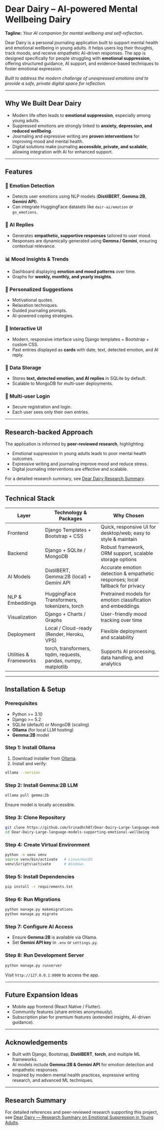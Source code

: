 # Dear Dairy – AI-powered Mental Wellbeing Dairy

**Tagline:** *Your AI companion for mental wellbeing and self-reflection.*

Dear Dairy is a personal journaling application built to support mental health and emotional wellbeing in young adults. It helps users log their thoughts, track moods, and receive empathetic AI-driven responses. The app is designed specifically for people struggling with **emotional suppression**, offering structured guidance, AI support, and evidence-based techniques to foster emotional expression.

*Built to address the modern challenge of unexpressed emotions and to provide a safe, private digital space for reflection.*

---

## Why We Built Dear Dairy

- Modern life often leads to **emotional suppression**, especially among young adults.
- Suppressed emotions are strongly linked to **anxiety, depression, and reduced wellbeing**.
- Journaling and expressive writing are **proven interventions** for improving mood and mental health.
- Digital solutions make journaling **accessible, private, and scalable**, allowing integration with AI for enhanced support.

---

## Features

### 🧠 Emotion Detection
- Detects user emotions using NLP models (**DistilBERT**, **Gemma:2B**, **Gemini API**).
- Can integrate HuggingFace datasets like `dair-ai/emotion` or `go_emotions`.

### 💬 AI Replies
- Generates **empathetic, supportive responses** tailored to user mood.
- Responses are dynamically generated using **Gemma / Gemini**, ensuring contextual relevance.

### 📊 Mood Insights & Trends
- Dashboard displaying **emotion and mood patterns** over time.
- Graphs for **weekly, monthly, and yearly insights**.

### 🎯 Personalized Suggestions
- Motivational quotes.
- Relaxation techniques.
- Guided journaling prompts.
- AI-powered coping strategies.

### 🎨 Interactive UI
- Modern, responsive interface using Django templates + Bootstrap + custom CSS.
- Past entries displayed as **cards** with date, text, detected emotion, and AI reply.

### 💾 Data Storage
- Stores **text, detected emotion, and AI replies** in SQLite by default.
- Scalable to MongoDB for multi-user deployments.

### 👥 Multi-user Login
- Secure registration and login.
- Each user sees only their own entries.

---

## Research-backed Approach

The application is informed by **peer-reviewed research**, highlighting:
- Emotional suppression in young adults leads to poor mental health outcomes.
- Expressive writing and journaling improve mood and reduce stress.
- Digital journaling interventions are effective and scalable.

For a detailed research summary, see [Dear Dairy Research Summary](./DEAR_DAIRY_RESEARCH.md).

---

## Technical Stack

| Layer             | Technology & Packages                       | Why Chosen                                                                 |
|------------------|--------------------------------------------|---------------------------------------------------------------------------|
| Frontend         | Django Templates + Bootstrap + CSS          | Quick, responsive UI for desktop/web; easy to style & maintain             |
| Backend          | Django + SQLite / MongoDB                   | Robust framework, ORM support, scalable storage options                   |
| AI Models        | DistilBERT, Gemma:2B (local) + Gemini API  | Accurate emotion detection & empathetic responses; local fallback for privacy |
| NLP & Embeddings | HuggingFace Transformers, tokenizers, torch | Pretrained models for emotion classification and embeddings               |
| Visualization    | Django + Charts / Graphs                    | User-friendly mood tracking over time                                     |
| Deployment       | Local / Cloud-ready (Render, Heroku, VPS)  | Flexible deployment and scalability                                        |
| Utilities & Frameworks | torch, transformers, tqdm, requests, pandas, numpy, matplotlib | Supports AI processing, data handling, and analytics                     |

---

## Installation & Setup

### Prerequisites
- Python >= 3.10
- Django >= 5.2
- SQLite (default) or MongoDB (scaling)
- **Ollama** (for local LLM hosting)
- **Gemma:2B** model

### Step 1: Install Ollama
1. Download installer from [Ollama](https://ollama.com/).
2. Install and verify:
```bash
ollama --version
```

### Step 2: Install Gemma:2B LLM
```bash
ollama pull gemma:2b
```
Ensure model is locally accessible.

### Step 3: Clone Repository
```bash
git clone https://github.com/Srinadhch07/Dear-Dairy-Large-language-models-supporting-emotional-wellbeing.git
cd Dear-Dairy-Large-language-models-supporting-emotional-wellbeing
```

### Step 4: Create Virtual Environment
```bash
python -m venv venv
source venv/bin/activate   # Linux/macOS
venv\Scripts\activate      # Windows
```

### Step 5: Install Dependencies
```bash
pip install -r requirements.txt
```

### Step 6: Run Migrations
```bash
python manage.py makemigrations
python manage.py migrate
```

### Step 7: Configure AI Access
- Ensure **Gemma:2B** is available via Ollama.
- Set **Gemini API key** in `.env` or `settings.py`.

### Step 8: Run Development Server
```bash
python manage.py runserver
```
Visit `http://127.0.0.1:8000` to access the app.

---

## Future Expansion Ideas
- Mobile app frontend (React Native / Flutter).
- Community features (share entries anonymously).
- Subscription plan for premium features (extended insights, AI-driven guidance).

---

## Acknowledgements
- Built with Django, Bootstrap, **DistilBERT**, **torch**, and multiple ML frameworks.
- AI models include **Gemma:2B & Gemini API** for emotion detection and empathetic responses.
- Inspired by modern mental health practices, expressive writing research, and advanced ML techniques.

---

## Research Summary
For detailed references and peer-reviewed research supporting this project, see [Dear Dairy — Research Summary on Emotional Suppression in Young Adults](./DEAR_DAIRY_RESEARCH.md).